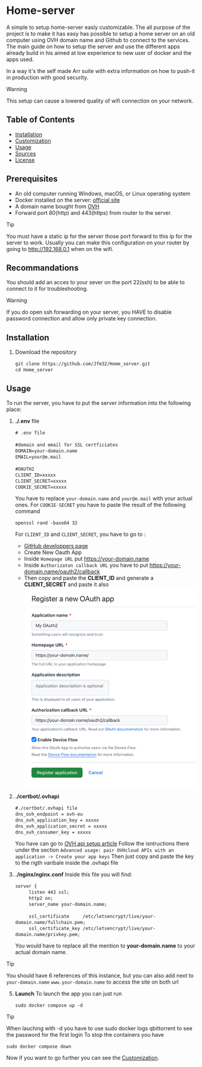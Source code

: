 # Home-server

A simple to setup home-server easly customizable. The all purpose of the project is to make it has easy has possible to setup a home server on an old computer using OVH domain name and Github to connect to the services. The main guide on how to setup the server and use the different apps already build in his aimed at low experience to new user of docker and the apps used. 

In a way it's the self made Arr suite with extra information on how to push-it in production with good security.

> [!WARNING]  
> This setup can cause a lowered quality of wifi connection on your network. 
 
## Table of Contents
- [Installation](#installation)
- [Customization](/CUSTOMIZATION.md)
- [Usage](#usage)
- [Sources](/SOURCES.md)
- [License](#license)


## Prerequisites
- An old computer running Windows, macOS, or Linux operating system
- Docker installed on the server: [official site](https://docs.docker.com/compose/install/) 
- A domain name bought from [OVH](https://www.ovhcloud.com/)
- Forward port 80(http) and 443(https) from router to the server.
> [!TIP]
> You must have a static ip for the server those port forward to this ip for the server to work. Usually you can make this configuration on your router by going to http://192.168.0.1 when on the wifi.


## Recommandations
You should add an acces to your sever on the port 22(ssh) to be able to connect to it for troubleshooting. 

> [!WARNING]  
>  If you do open ssh forwarding on your server, you HAVE to disable password connection and allow only private key connection.


## Installation 
1. Download the repository
   ```
   git clone https://github.com/Jfm32/Home_server.git
   cd Home_server
   ```

## Usage
To run the server, you have to put the server information into the following place: 
1. **./.env** file
   ```
   # .env file

   #domain and email for SSL certficiates
   DOMAIN=your-domain.name
   EMAIL=your@e.mail

   #OAUTH2
   CLIENT_ID=xxxxx
   CLIENT_SECRET=xxxxx
   COOKIE_SECRET=xxxxx
   ```
   You have to replace `your-domain.name` and `your@e.mail` with your actual ones. 
   For `COOKIE-SECRET` you have to paste the result of the following command 
   ```
   openssl rand -base64 32
   ```
   For `CLIENT_ID` and `CLIENT_SECRET`, you have to go to :
   - [GitHub developpers page](https://github.com/settings/developers)
   - Create New Oauth App
   - Inside `Homepage URL` put https://your-domain.name
   - Inside `Authorizaton callback URL` you have to put https://your-domain.name/oauth2/callback
   - Then copy and paste the **CLIENT_ID** and generate a **CLIENT_SECRET** and paste it also
     ![Exemple](/.github/Images/oauth2-github.jpeg)

2. **./certbot/.ovhapi**
   ```
   #./certbot/.ovhapi file
   dns_ovh_endpoint = ovh-eu
   dns_ovh_application_key = xxxxx
   dns_ovh_application_secret = xxxxx
   dns_ovh_consumer_key = xxxxx
   ```
   You have can go to [OVH api setup article](https://help.ovhcloud.com/csm/en-api-getting-started-ovhcloud-api?id=kb_article_view&sysparm_article=KB0042777)
   Follow the isntructions there under the section `Advanced usage: pair OVHcloud APIs with an application -> Create your app keys`
   Then just copy and paste the key to the rigth varibale inside the .ovhapi file

3. **./nginx/nginx.conf**
   Inside this file you will find:
   ```
   server {
        listen 443 ssl;
        http2 on;
        server_name your-domain.name;

        ssl_certificate     /etc/letsencrypt/live/your-domain.name/fullchain.pem;
        ssl_certificate_key /etc/letsencrypt/live/your-domain.name/privkey.pem;
   ```
   You would have to replace all the mention to **your-domain.name** to your actual domain name.
   
> [!TIP]
> You should have 6 references of this instance, but you can also add next to `your-domain.name` `www.your-domain.name` to access the site on both url

5. **Launch**
   To launch the app you can just run
   ```
   sudo docker compose up -d
   ```
   
> [!TIP]
> When lauching with -d you have to use sudo docker logs qbittorrent to see the password for the first login 
  To stop the containers you have
  ```
  sudo docker compose down
  ```
Now if you want to go further you can see the [Customization](/CUSTOMIZATION.md).
